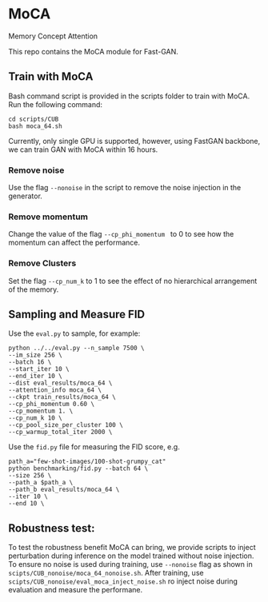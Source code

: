 # MoCA
Memory Concept Attention


This repo contains the MoCA module for Fast-GAN. 

## Train with MoCA
Bash command script is provided in the scripts folder to train with MoCA. Run the following command:
```
cd scripts/CUB
bash moca_64.sh
```

Currently, only single GPU is supported, however, using FastGAN backbone, we can train GAN with MoCA within 16 hours. 


### Remove noise
Use the flag `--nonoise` in the script to remove the noise injection in the generator.

### Remove momentum
Change the value of the flag `--cp_phi_momentum ` to 0 to see how the momentum can affect the performance. 

### Remove Clusters
Set the flag `--cp_num_k` to 1 to see the effect of no hierarchical arrangement of the memory. 

## Sampling and Measure FID
Use the `eval.py` to sample, for example:
```
python ../../eval.py --n_sample 7500 \
--im_size 256 \
--batch 16 \
--start_iter 10 \
--end_iter 10 \
--dist eval_results/moca_64 \
--attention_info moca_64 \
--ckpt train_results/moca_64 \
--cp_phi_momentum 0.60 \
--cp_momentum 1. \
--cp_num_k 10 \
--cp_pool_size_per_cluster 100 \
--cp_warmup_total_iter 2000 \
```

Use the `fid.py` file for measuring the FID score, e.g.
```
path_a="few-shot-images/100-shot-grumpy_cat"
python benchmarking/fid.py --batch 64 \
--size 256 \
--path_a $path_a \
--path_b eval_results/moca_64 \
--iter 10 \
--end 10 \
```

## Robustness test:
To test the robustness benefit MoCA can bring, we provide scripts to inject perturbation during inference on the model trained without noise injection. To ensure no noise is used during training, use `--nonoise` flag as shown in `scipts/CUB_nonoise/moca_64_nonoise.sh`. After training, use `scipts/CUB_nonoise/eval_moca_inject_noise.sh` ro inject noise during evaluation and measure the performane.



